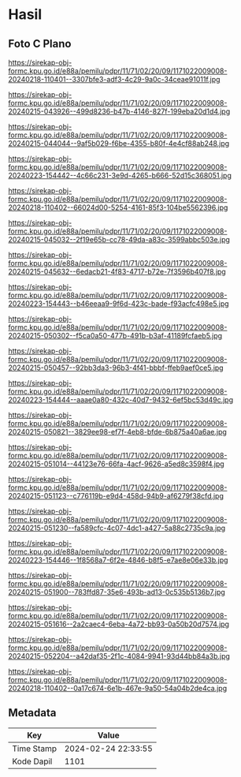 # Hasil

## Foto C Plano

https://sirekap-obj-formc.kpu.go.id/e88a/pemilu/pdpr/11/71/02/20/09/1171022009008-20240218-110401--3307bfe3-adf3-4c29-9a0c-34ceae91011f.jpg

https://sirekap-obj-formc.kpu.go.id/e88a/pemilu/pdpr/11/71/02/20/09/1171022009008-20240215-043926--499d8236-b47b-4146-827f-199eba20d1d4.jpg

https://sirekap-obj-formc.kpu.go.id/e88a/pemilu/pdpr/11/71/02/20/09/1171022009008-20240215-044044--9af5b029-f6be-4355-b80f-4e4cf88ab248.jpg

https://sirekap-obj-formc.kpu.go.id/e88a/pemilu/pdpr/11/71/02/20/09/1171022009008-20240223-154442--4c66c231-3e9d-4265-b666-52d15c368051.jpg

https://sirekap-obj-formc.kpu.go.id/e88a/pemilu/pdpr/11/71/02/20/09/1171022009008-20240218-110402--66024d00-5254-4161-85f3-104be5562396.jpg

https://sirekap-obj-formc.kpu.go.id/e88a/pemilu/pdpr/11/71/02/20/09/1171022009008-20240215-045032--2f19e65b-cc78-49da-a83c-3599abbc503e.jpg

https://sirekap-obj-formc.kpu.go.id/e88a/pemilu/pdpr/11/71/02/20/09/1171022009008-20240215-045632--6edacb21-4f83-4717-b72e-7f3596b407f8.jpg

https://sirekap-obj-formc.kpu.go.id/e88a/pemilu/pdpr/11/71/02/20/09/1171022009008-20240223-154443--b46eeaa9-9f6d-423c-bade-f93acfc498e5.jpg

https://sirekap-obj-formc.kpu.go.id/e88a/pemilu/pdpr/11/71/02/20/09/1171022009008-20240215-050302--f5ca0a50-477b-491b-b3af-41189fcfaeb5.jpg

https://sirekap-obj-formc.kpu.go.id/e88a/pemilu/pdpr/11/71/02/20/09/1171022009008-20240215-050457--92bb3da3-96b3-4f41-bbbf-ffeb9aef0ce5.jpg

https://sirekap-obj-formc.kpu.go.id/e88a/pemilu/pdpr/11/71/02/20/09/1171022009008-20240223-154444--aaae0a80-432c-40d7-9432-6ef5bc53d49c.jpg

https://sirekap-obj-formc.kpu.go.id/e88a/pemilu/pdpr/11/71/02/20/09/1171022009008-20240215-050821--3829ee98-ef7f-4eb8-bfde-6b875a40a6ae.jpg

https://sirekap-obj-formc.kpu.go.id/e88a/pemilu/pdpr/11/71/02/20/09/1171022009008-20240215-051014--44123e76-66fa-4acf-9626-a5ed8c3598f4.jpg

https://sirekap-obj-formc.kpu.go.id/e88a/pemilu/pdpr/11/71/02/20/09/1171022009008-20240215-051123--c776119b-e9d4-458d-94b9-af6279f38cfd.jpg

https://sirekap-obj-formc.kpu.go.id/e88a/pemilu/pdpr/11/71/02/20/09/1171022009008-20240215-051230--fa589cfc-4c07-4dc1-a427-5a88c2735c9a.jpg

https://sirekap-obj-formc.kpu.go.id/e88a/pemilu/pdpr/11/71/02/20/09/1171022009008-20240223-154446--1f8568a7-6f2e-4846-b8f5-e7ae8e06e33b.jpg

https://sirekap-obj-formc.kpu.go.id/e88a/pemilu/pdpr/11/71/02/20/09/1171022009008-20240215-051900--783ffd87-35e6-493b-ad13-0c535b5136b7.jpg

https://sirekap-obj-formc.kpu.go.id/e88a/pemilu/pdpr/11/71/02/20/09/1171022009008-20240215-051616--2a2caec4-6eba-4a72-bb93-0a50b20d7574.jpg

https://sirekap-obj-formc.kpu.go.id/e88a/pemilu/pdpr/11/71/02/20/09/1171022009008-20240215-052204--a42daf35-2f1c-4084-9941-93d44bb84a3b.jpg

https://sirekap-obj-formc.kpu.go.id/e88a/pemilu/pdpr/11/71/02/20/09/1171022009008-20240218-110402--0a17c674-6e1b-467e-9a50-54a04b2de4ca.jpg


## Metadata

| Key        | Value               |
| ---------- | ------------------- |
| Time Stamp | 2024-02-24 22:33:55 |
| Kode Dapil | 1101                |



